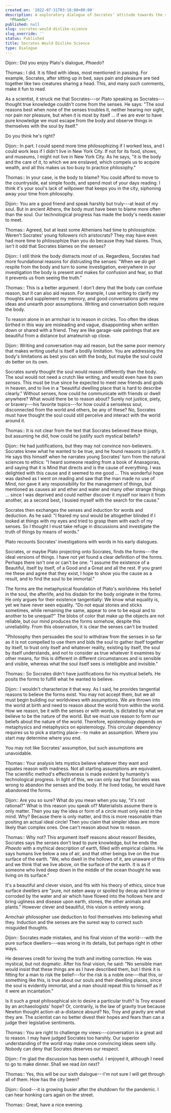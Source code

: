 ```yaml
---
created_on: '2022-07-31T03:18:00+00:00'
description: A exploratory dialogue of Socrates' attitude towards the senses within
  *Phaedo*.
published: null
slug: socrates-would-dislike-science
slug_override: ''
status: Published
title: Socrates Would Dislike Science
type: Dialogue
---
```

Dijon:: Did you enjoy Plato's dialogue, *Phaedo*?

Thomas:: I did. It is filled with ideas, most mentioned in passing. For example, Socrates, after sitting up in bed, says pain and pleasure are tied together like two creatures sharing a head. This, and many such comments, make it fun to read.

As a scientist, it struck me that Socrates---or Plato speaking as Socrates---thought true knowledge couldn't come from the senses. He says: "The soul reasons best when none of the senses troubles it, neither hearing nor sight, nor pain nor pleasure, but when it is most by itself ... if we are ever to have pure knowledge we must escape from the body and observe things in themselves with the soul by itself."

Do you think he's right?

Dijon:: In part. I could spend more time philosophizing if I worked less, and I could work less if I didn't live in New York City. If not for its food, shows, and museums, I might not live in New York City. As he says, "it is the body and the care of it, to which we are enslaved, which compels us to acquire wealth, and all this makes us too busy to practice philosophy."

Thomas:: In your case, is the body to blame? You could afford to move to the countryside, eat simple foods, and spend most of your days reading. I think it's your soul's lack of willpower that keeps you in the city, siphoning away your time from philosophy.

Dijon:: You are a good friend and speak harshly but truly---at least of my soul. But in ancient Athens, the body must have been to blame more often than the soul. Our technological progress has made the body's needs easier to meet.

Thomas:: Agreed, but at least some Athenians had time to philosophize. Weren't Socrates' young followers rich aristocrats? They may have even had more time to philosophize than you do because they had slaves. Thus, isn't it odd that Socrates blames on the senses?

Dijon:: I still think the body distracts most of us. Regardless, Socrates had more foundational reasons for distrusting the senses: "When we *do* get respite from the body and turn to some investigation, everywhere in our investigation the body is present and makes for confusion and fear, so that it prevents us from seeing the truth."

Thomas:: This is a better argument. I don't deny that the body can confuse reason, but it can also aid reason. For example, I use writing to clarify my thoughts and supplement my memory, and good conversations give new ideas and unearth poor assumptions. Writing and conversation both require the body.

To reason alone in an armchair is to reason in circles. Too often the ideas birthed in this way are misleading and vague, disappointing when written down or shared with a friend. They are like garage-sale paintings that are beautiful from a distance but amateurish up close.

Dijon:: Writing and conversation may aid reason, but the same poor memory that makes writing useful is itself a bodily limitation. You are addressing the body's limitations as best you can with the body, but maybe the soul could do better on its own.

Socrates surely thought the soul would reason differently than the body. The soul would not need a crutch like writing, and would even have its own *senses*. This must be true since he expected to meet new friends and gods in heaven, and to live in a "beautiful dwelling place that is hard to describe clearly." Without senses, how could he communicate with friends or dwell anywhere? What would there be to reason about? Surely not justice, piety, or bravery---his favorite topics---for how could a senseless soul, disconnected from the world and others, be any of these? No, Socrates must have thought the soul could still perceive and interact with the world around it.

Thomas:: It is not clear from the text that Socrates believed these things, but assuming he did, how could he justify such mystical beliefs?

Dijon:: He had justifications, but they may not convince non-believers. Socrates knew what he wanted to be true, and he found reasons to justify it. He says this himself when he narrates young Socrates' turn from the natural sciences to ethics: "I heard someone reading from a book of Anaxagoras, and saying that it is Mind that directs and is the cause of everything. I was delighted with this cause and it seemed to me good ... This wonderful hope was dashed as I went on reading and saw that the man made no use of Mind, nor gave it any responsibility for the management of things, but mentioned as causes air and ether and water and many other strange things ... since I was deprived and could neither discover it myself nor learn it from another, as a second best, I busied myself with the search for the cause."

Socrates then exchanges the senses and induction for words and deduction. As he said: "I feared my soul would be altogether blinded if I looked at things with my eyes and tried to grasp them with each of my senses. So I thought I must take refuge in discussions and investigate the truth of things by means of words."

Plato recounts Socrates' investigations with words in his early dialogues.

Socrates, or maybe Plato projecting onto Socrates, finds the forms---the ideal versions of things. I have not yet found a clear definition of the forms. Perhaps there isn't one or can't be one. "I assume the existence of a Beautiful, itself by itself, of a Good and a Great and all the rest. If you grant me these and agree that they exist, I hope to show you the cause as a result, and to find the soul to be immortal."

The forms are the metaphysical foundation of Plato's worldview. His belief in the soul, the afterlife, and his disdain for the body originate in the forms. He only argues for their existence tangentially: We know what equality is, yet we have never seen equality. "Do not equal stones and sticks sometimes, while remaining the same, appear to one to be equal and to another to be unequal?" The blobs of color that make up the objects are not reliable, but our mind produces the forms somehow, despite this unreliability. From this observation, it is clear the senses can't be trusted.

"Philosophy then persuades the soul to withdraw from the senses in so far as it is not compelled to use them and bids the soul to gather itself together by itself, to trust only itself and whatever reality, existing by itself, the soul by itself understands, and not to consider as true whatever it examines by other means, for this is different in different circumstances and is sensible and visible, whereas what the soul itself sees is intelligible and invisible."

Thomas:: So Socrates didn't have justifications for his mystical beliefs. He posits the forms to fulfill what he wanted to believe.

Dijon:: I wouldn't characterize it that way. As I said, he provides tangential reasons to believe the forms exist. You may not accept them, but we all must begin building our worldviews with assumptions. We are thrown into the world at birth and need to reason about the world from within the world. How we reason, be it with the senses or with words, is dictated by what we believe to be the nature of the world. But we must use reason to form our beliefs about the nature of the world. Therefore, epistemology depends on metaphysics and metaphysics on epistemology. This circular dependency requires us to pick a starting place---to make an assumption. Where you start may determine where you end.

You may not like Socrates' assumption, but such assumptions are unavoidable.

Thomas:: Your analysis lets mystics believe whatever they want and equates reason with madness. Not all starting assumptions are equivalent. The scientific method's effectiveness is made evident by humanity's technological progress. In light of this, we can only say that Socrates was wrong to abandon the senses and the body. If he lived today, he would have abandoned the forms.

Dijon:: Are you so sure? What do you mean when you say, "it's not rational?" What is this reason you speak of? Materialists assume there is only matter. Then you say the idea or form of a circle must only exist in the mind. Why? Because there is only matter, and this is more reasonable than positing an actual ideal circle! Then you claim that simpler ideas are more likely than complex ones. One can't reason about how to reason.

Thomas:: Why not? This argument itself reasons about reason! Besides, Socrates says the senses don't lead to pure knowledge, but he ends the *Phaedo* with a mythical description of earth, filled with empirical claims. He says humans live below a sea of air, and that other beings live on the *true* surface of the earth. "We, who dwell in the hollows of it, are unaware of this and we think that we live above, on the surface of the earth. It is as if someone who lived deep down in the middle of the ocean thought he was living on its surface."

It's a beautiful and clever vision, and fits with his theory of ethics, since true surface dwellers are "pure, not eaten away or spoiled by decay and brine or corroded by the water and air which have flowed into the hollows here and bring ugliness and disease upon earth, stones, the other animals and plants." However clever and beautiful, this vision is entirely wrong.

Armchair philosopher use deduction to fool themselves into believing what they. Induction and the senses are the surest way to correct such misguided thoughts.

Dijon:: Socrates made mistakes, and his final vision of the world---with the pure surface dwellers---was wrong in its details, but perhaps right in other ways.

He deserves credit for loving the truth and inviting correction. He was mystical, but not dogmatic. After his final vision, he said: "No sensible man would insist that these things are as I have described them, but I think it is fitting for a man to risk the belief---for the risk is a noble one---that this, or something like this, is true about our souls and their dwelling places, since the soul is evidently immortal, and a man should repeat this to himself as if it were an incantation."

Is it such a great philosophical sin to desire a particular truth? Is Troy erased by an archaeologists' hope? Or, contrarily, is the law of gravity true because Newton thought action-at-a-distance absurd? No, Troy and gravity are what they are. The scientist can no better divest their hopes and fears than can a judge their legislative sentiments.

Thomas:: You are right to challenge my views---conversation is a great aid to reason. I may have judged Socrates too harshly. Our superior understanding of the world may make once convincing ideas seem silly. Nobody can deny that Socrates deserves our respect.

Dijon:: I'm glad the discussion has been useful. I enjoyed it, although I need to go to make dinner. Shall we read *Ion* next?

Thomas:: Yes, this will be our sixth dialogue---I'm not sure I will get through all of them. How has the city been?

Dijon:: Good---it is growing busier after the shutdown for the pandemic. I can hear honking cars again on the street.

Thomas:: Great, have a nice evening.
